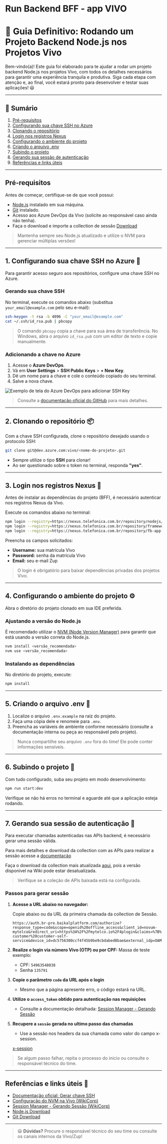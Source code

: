 # Run Backend BFF - app VIVO

# 🚀 Guia Definitivo: Rodando um Projeto Backend Node.js nos Projetos Vivo

Bem-vindo(a)! Este guia foi elaborado para te ajudar a rodar um projeto backend Node.js nos projetos Vivo, com todos os detalhes necessários para garantir uma experiência tranquila e produtiva. Siga cada etapa com atenção e, ao final, você estará pronto para desenvolver e testar suas aplicações! 😃

---

## 📑 Sumário

1. [Pré-requisitos](#pré-requisitos)
2. [Configurando sua chave SSH no Azure](#1-configurando-sua-chave-ssh-no-azure)
3. [Clonando o repositório](#2-clonando-o-repositório)
4. [Login nos registros Nexus](#3-login-nos-registros-nexus)
5. [Configurando o ambiente do projeto](#4-configurando-o-ambiente-do-projeto)
6. [Criando o arquivo .env](#5-criando-o-arquivo-env)
7. [Subindo o projeto](#6-subindo-o-projeto)
8. [Gerando sua sessão de autenticação](#7-gerando-sua-sessão-de-autenticação)
9. [Referências e links úteis](#referências-e-links-úteis)

---

## Pré-requisitos

Antes de começar, certifique-se de que você possui:

- [Node.js](https://nodejs.org/) instalado em sua máquina.
- [Git](https://git-scm.com/) instalado.
- Acesso aos Azure DevOps da Vivo (solicite ao responsável caso ainda não tenha).
- Faça o download e importe a collection de sessão [Download](/collections/session.postman_collection.json.zip)

> Mantenha sempre seu Node.js atualizado e utilize o NVM para gerenciar múltiplas versões!

---

## 1. Configurando sua chave SSH no Azure 🔑

Para garantir acesso seguro aos repositórios, configure uma chave SSH no Azure.

### Gerando sua chave SSH

No terminal, execute os comandos abaixo (substitua `your_email@example.com` pelo seu e-mail):

```bash
ssh-keygen -t rsa -b 4096 -C "your_email@example.com"
cat ~/.ssh/id_rsa.pub | pbcopy
```

> O comando `pbcopy` copia a chave para sua área de transferência. No Windows, abra o arquivo `id_rsa.pub` com um editor de texto e copie manualmente.

### Adicionando a chave no Azure

1. Acesse o **Azure DevOps**.
2. Vá em **User Settings** > **SSH Public Keys** > **+ New Key**.
3. Dê um nome para a chave e cole o conteúdo copiado do seu terminal.
4. Salve a nova chave.

![Exemplo de tela do Azure DevOps para adicionar SSH Key](./images/ssh-azure.png)


> Consulte a [documentação oficial do GitHub](https://docs.github.com/en/authentication/connecting-to-github-with-ssh/generating-a-new-ssh-key-and-adding-it-to-the-ssh-agent#generating-a-new-ssh-key) para mais detalhes.

---

## 2. Clonando o repositório 📦

Com a chave SSH configurada, clone o repositório desejado usando o protocolo SSH:

```bash
git clone git@dev.azure.com:vivo/<nome-do-projeto>.git
```

- Sempre utilize o tipo **SSH** para clonar!
- Ao ser questionado sobre o token no terminal, responda **"yes"**.

---

## 3. Login nos registros Nexus 🔐

Antes de instalar as dependências do projeto (BFF), é necessário autenticar nos registros Nexus da Vivo.

Execute os comandos abaixo no terminal:

```bash
npm login --registry=https://nexus.telefonica.com.br/repository/nodejs/
npm login --registry=https://nexus.telefonica.com.br/repository/framework-brasil-npm/
npm login --registry=https://nexus.telefonica.com.br/repository/fb-app-vivo-npm/
```

Preencha os campos solicitados:

- **Username:** sua matrícula Vivo
- **Password:** senha da matrícula Vivo
- **Email:** seu e-mail Zup


> O login é obrigatório para baixar dependências privadas dos projetos Vivo.

---

## 4. Configurando o ambiente do projeto ⚙️

Abra o diretório do projeto clonado em sua IDE preferida.

### Ajustando a versão do Node.js

É recomendado utilizar o [NVM (Node Version Manager)](https://wikicorp.telefonica.com.br/spaces/D4/pages/607795664/Configura%C3%A7%C3%A3o+do+NPM) para garantir que está usando a versão correta do Node.js.

```bash
nvm install <versão_recomendada>
nvm use <versão_recomendada>
```

### Instalando as dependências

No diretório do projeto, execute:

```bash
npm install
```

---

## 5. Criando o arquivo .env 📝

1. Localize o arquivo `.env.example` na raiz do projeto.
2. Faça uma cópia dele e renomeie para `.env`.
3. Preencha as variáveis de ambiente conforme necessário (consulte a documentação interna ou peça ao responsável pelo projeto).


> Nunca compartilhe seu arquivo `.env` fora do time! Ele pode conter informações sensíveis.

---

## 6. Subindo o projeto 🚦

Com tudo configurado, suba seu projeto em modo desenvolvimento:

```bash
npm run start:dev
```

Verifique se não há erros no terminal e aguarde até que a aplicação esteja rodando.

---

## 7. Gerando sua sessão de autenticação 🔑

Para executar chamadas autenticadas nas APIs backend, é necessário gerar uma sessão válida.

Para mais detalhes e download da collection com as APIs para realizar a sessão acesse a [documentação](https://wikicorp.telefonica.com.br/spaces/D4/pages/551196122/02.15+Session+Manager+-+Gerando+Sess%C3%A3o)

Faça o download da collection mais atualizada [aqui](/collections/session.postman_collection.json.zip), pois a versão disponível na Wiki pode estar desatualizada.


> Verifique se a coleção de APIs baixada está na configurada.

### Passos para gerar sessão

1. **Acesse a URL abaixo no navegador:**

   Copie abaixo ou da URL da primeira chamada da collection de Sessão.

   ```
   https://auth.br-pre.baikalplatform.com/authorize?response_type=code&scope=openid%20offline_access&client_id=novum-mytelco&redirect_uri=https%3A%2F%2Fmytelco.io%2F4plogin&claims=%7B%22id_token%22%3A%7B%22extra_attrs_authentication%22%3A%7B%22essential%22%3Atrue%7D%2C%22phone_number%22%3A%7B%22essential%22%3Atrue%7D%2C%22email%22%3A%7B%22essential%22%3Atrue%7D%7D%7D&state=6TEIlXDAUxgRCXTwqqErHI0KUbIJU1oFuIvfHMnjixzTAVOoM95uXsM3MzYNSpPC&purpose=identify-customer%20customer-self-service&device_id=dc5756300ccf4f45b9be9cbdabed8bae&external_idp=OAM12PREPROD
   ```

2. **Realize o login via número Vivo (OTP) ou por CPF:**
   Massa de teste exemplo: 
   - CPF: `54963548038`
   - Senha `135791`

3. **Copie o parâmetro `code` da URL após o login**
   - Mesmo que a página apresente erro, o código estará na URL.

4. **Utilize o `access_token` obtido para autenticação nas requisições**
   - Consulte a documentação detalhada: [Session Manager - Gerando Sessão](https://wikicorp.telefonica.com.br/spaces/D4/pages/551196122/02.15+Session+Manager+-+Gerando+Sess%C3%A3o)

5. **Recupere a `sessão` gerada no ultimo passo das chamadas**
   - Use a sessão nos headers da sua chamada como valor do campo x-session.

   [x-session](./images/x-session.png)


> Se algum passo falhar, repita o processo do inicio ou consulte o responsável técnico do time.

---

## Referências e links úteis 🔗

- [Documentação oficial: Gerar chave SSH](https://docs.github.com/en/authentication/connecting-to-github-with-ssh/generating-a-new-ssh-key-and-adding-it-to-the-ssh-agent#generating-a-new-ssh-key)
- [Configuração do NVM na Vivo (WikiCorp)](https://wikicorp.telefonica.com.br/spaces/D4/pages/607795664/Configura%C3%A7%C3%A3o+do+NPM)
- [Session Manager - Gerando Sessão (WikiCorp)](https://wikicorp.telefonica.com.br/spaces/D4/pages/551196122/02.15+Session+Manager+-+Gerando+Sess%C3%A3o)
- [Node.js Download](https://nodejs.org/)
- [Git Download](https://git-scm.com/)

---

> 😃 **Dúvidas?** Procure o responsável técnico do seu time ou consulte os canais internos da Vivo/Zup!